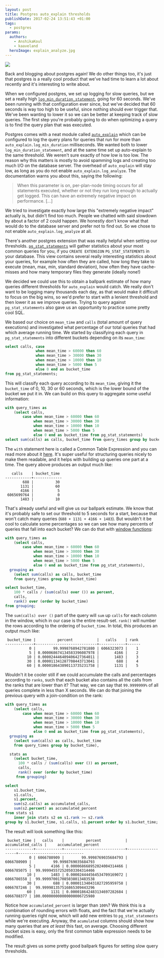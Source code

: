 ```yaml
---
layout: post
title: Postgres auto_explain thresholds
publishDate: 2017-02-24 13:51:43 +01:00
tags:
  - postgres
params:
  authors:
    - AnshikaKoul
    - kaaveland
  heroImage: explain_analyze.jpg
---
```


![](explain_analyze.jpg)

Back and blogging about postgres again! We do other things too, it's just that postgres is a really cool product that we've had time to learn a lot about recently and it's interesting to write about.

When we configured postgres, we set up logging for slow queries, but we set a really high [`log_min_duration_statement`](https://www.postgresql.org/docs/9.5/static/runtime-config-logging.html#GUC-LOG-MIN-DURATION-STATEMENT), going for 60 seconds. We've been running with that configuration ever since, but we've decided that 60 seconds is way too high to be useful, since nothing should ever trigger that. We've been wanting to lower it so we can be better at keeping track of slow queries. The first step you're probably going to do when optimizing a query is to find the query plan that was executed.

Postgres comes with a neat module called [`auto_explain`](https://www.postgresql.org/docs/9.5/static/auto-explain.html) which can be configured to log the query plans for queries that run for more than `auto_explain.log_min_duration` milliseconds. We wanted both to lower `log_min_duration_statement`, and at the same time set up auto-explain to the same threshold. We weren't sure exactly of how low is too low. The reason why this matters is mostly to avoid spamming logs and creating too much I/O on the database server. The overhead of `auto_explain` will stay low, as long as you do not enable `auto_explain.log_analyze`. The documentation warns you about this, saying the following:

> When this parameter is on, per-plan-node timing occurs for all statements executed, whether or not they run long enough to actually get logged. This can have an extremely negative impact on performance. [...]

We tried to investigate exactly how large this "extremely negative impact" actually is, but didn't find too much. People we chatted with said slowdown by about a factor of 2 could happen. We honestly don't know what that would do to the database server and prefer not to find out. So we chose to not enable `auto_explain.log_analyze` at all.

There's another postgres extension that was really helpful when setting our thresholds. [`pg_stat_statements`](https://www.postgresql.org/docs/9.5/static/pgstatstatements.html) will gather statistics about your most common queries for you, if you `CREATE EXTENSION` `PG_STAT_STATEMENTS` in your database. This view contains several really interesting statistics about your queries, for example how often they are called, how long they take to execute (mean, max, min, standard deviation), how often they have cache-misses and how many temporary files they generate (ideally none!)

We decided we could use this to obtain a ballpark estimate of how many queries different thresholds for `auto_explain` would catch. We really don't want to be logging many thousands each day, as that would make it difficult to focus on the big wins, so we'd prefer to start with a lenient threshold and then lower it as we improve queries. Trying to query against `pg_stat_statements` also gave us an opportunity to practice some pretty cool SQL.

We based our choice on `mean_time` and `calls` (total amount of query executions) and investigated what percentage of our total queries that had which average running time. We started by classifying each query in `pg_stat_statements` into different buckets depending on its `mean_time`:

```sql
select calls, case
              when mean_time > 60000 then 60
              when mean_time > 30000 then 30
              when mean_time > 10000 then 10
              when mean_time > 5000 then 5
              else 0 end as bucket_time
from pg_stat_statements;
```

This will classify each query according to its `mean_time`, giving it the `bucket_time` of 0, 10, 30 or 60 seconds, which is the lower bound of the bucket we put it in. We can build on this query to aggregate some useful information:

```sql
with query_times as
    (select calls,
        case when mean_time > 60000 then 60
             when mean_time > 30000 then 30
             when mean_time > 10000 then 10
             when mean_time > 5000 then 5
             else 0 end as bucket_time from pg_stat_statements)
select sum(calls) as calls, bucket_time from query_times group by bucket_time;
```

The `with` statement here is called a Common Table Expression and you can read more about it [here](https://www.postgresql.org/docs/9.5/static/queries-with.html). It's super useful for structuring queries nicely to make them readable, and it helps with building up queries one part at a time. The query above produces an output much like:

```
   calls    | bucket_time
------------+-------------
        688 |          30
       1131 |          60
       4166 |           5
 6065699764 |           0
       1483 |          10
```

That's already useful and will give us our ballpark estimate. We know that it's probably safe to set our threshold to 5 seconds for a start, because that won't catch many queries (`688 + 1131 + 4166 + 1483`). But wouldn't it be cool to calculate some percentages so we can see how many percents of queries that fall into each bucket? We can do that with [window functions](https://www.postgresql.org/docs/9.5/static/tutorial-window.html):

```sql
with query_times as
    (select calls,
        case when mean_time > 60000 then 60
             when mean_time > 30000 then 30
             when mean_time > 10000 then 10
             when mean_time > 5000 then 5
             else 0 end as bucket_time from pg_stat_statements),
  grouping as
    (select sum(calls) as calls, bucket_time
    from query_times group by bucket_time)

select bucket_time,
    100 * calls / (sum(calls) over ()) as percent,
    calls,
    rank() over (order by bucket_time)
from grouping;
```

The `sum(calls) over ()` part of the query will `sum` up `calls` for each column in the window, which in our case is the entire result-set. `rank()` will number the rows according to the ordering of `bucket_time`. In total, this produces an output much like:

```
 bucket_time |          percent           |   calls    | rank
-------------+----------------------------+------------+------
           0 |        99.9998768942781880 | 6066323073 |    1
           5 | 0.000068674134583396087978 |       4166 |    2
          10 | 0.000024446409406427364011 |       1483 |    3
          30 | 0.000011341287708443713041 |        688 |    4
          60 | 0.000018643890113735231758 |       1131 |    5
```

Wouldn't it be cooler still if we could accumulate the calls and percentages according to `ranks`, such that each bucket also contains all the calls from the ranks that are lower than it? That way, we can say that `99.9999999%` of all queries complete in less than X seconds. We can do that joining the previous query with a join-condition on the rank:

```sql
with query_times as
    (select calls,
        case when mean_time > 60000 then 60
             when mean_time > 30000 then 30
             when mean_time > 10000 then 10
             when mean_time > 5000 then 5
             else 0 end as bucket_time from pg_stat_statements),
  grouping as
    (select sum(calls) as calls, bucket_time
    from query_times group by bucket_time),

  stats as
    (select bucket_time,
      100 * calls / (sum(calls) over ()) as percent,
      calls,
      rank() over (order by bucket_time)
     from grouping)

select
    s1.bucket_time,
    s1.calls,
    s1.percent,
    sum(s2.calls) as accumulated_calls,
    sum(s2.percent) as accumulated_percent
from stats s1
    inner join stats s2 on s1.rank >= s2.rank
group by s1.bucket_time, s1.calls, s1.percent order by s1.bucket_time;
```

The result will look something like this:

```
 bucket_time |   calls    |          percent           | accumulated_calls |     accumulated_percent
-------------+------------+----------------------------+-------------------+------------------------------
           0 | 6066780909 |        99.9998769035684793 |        6066780909 |          99.9998769035684793
           5 |       4166 | 0.000068668952024004314466 |        6066785075 |  99.999945572520503304314466
          10 |       1483 | 0.000024444564534709169072 |        6066786558 |  99.999970017085038013483538
          30 |        688 | 0.000011340431827295959758 |        6066787246 |  99.999981357516865309443296
          60 |       1131 | 0.000018642483134697282684 |        6066788377 | 100.000000000000000006725980
```

Notice how `accumulated_percent` is larger than `100%`? We think this is a combination of rounding errors with floats, and the fact that we're actually running queries right now, which will add new entries to `pg_stat_statements` while we're executing. Anyway, the `acumulated` columns should show how many queries that are *at least* this fast, on average. Choosing different bucket sizes is easy, only the first common table expression needs to be modified.

The result gives us some pretty good ballpark figures for setting slow query thresholds.
